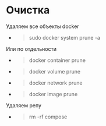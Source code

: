 # Очистка

Удаляем все объекты docker
- > sudo docker system prune -a

Или по отдельности
- > docker container prune
- > docker volume prune
- > docker network prune
- > docker image prune

Удаляем репу
- > rm -rf compose